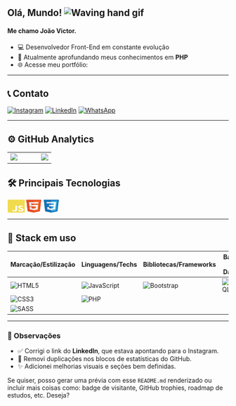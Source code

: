 ## Olá, Mundo! <img width="30" src="https://raw.githubusercontent.com/kaueMarques/kaueMarques/master/hi.gif" alt="Waving hand gif" />

#### Me chamo João Victor.

- 💻 Desenvolvedor Front-End em constante evolução  
- 🚀 Atualmente aprofundando meus conhecimentos em **PHP**  
- 🌐 Acesse meu portfólio:

---

## 📞 Contato

[![Instagram](https://img.shields.io/badge/Instagram-E4405F?style=for-the-badge&logo=instagram&logoColor=white)](https://www.instagram.com/_j.victor1)  [![LinkedIn](https://img.shields.io/badge/LinkedIn-0077B5?style=for-the-badge&logo=linkedin&logoColor=white)]([https://www.linkedin.com/in/seu-linkedin-aqui](https://www.linkedin.com/in/jo%C3%A3o-victor-almeida-697b381a3/))  [![WhatsApp](https://img.shields.io/badge/WhatsApp-25D366?style=for-the-badge&logo=whatsapp&logoColor=white)](https://wa.me/5598991573534)


---

## ⚙️ GitHub Analytics

<table>
  <tr>
    <td width="70%">
      <img src="https://github-readme-stats.vercel.app/api?username=Victor1x&show_icons=true&theme=github_dark&include_all_commits=true&count_private=true" />
    </td>
    <td width="30%">
      <img src="https://github-readme-stats.vercel.app/api/top-langs/?username=Victor1x&layout=compact&langs_count=7&theme=github_dark" />
    </td>
  </tr>
</table>


## 🛠 Principais Tecnologias

<div style="display:flex"><br>
  <img align="center" alt="JavaScript" height="30" width="40" src="https://raw.githubusercontent.com/devicons/devicon/master/icons/javascript/javascript-plain.svg">
  <img align="center" alt="HTML5" height="30" width="40" src="https://raw.githubusercontent.com/devicons/devicon/master/icons/html5/html5-original.svg">
  <img align="center" alt="CSS3" height="30" width="40" src="https://raw.githubusercontent.com/devicons/devicon/master/icons/css3/css3-original.svg">
</div>

---

## 📌 Stack em uso

| Marcação/Estilização | Linguagens/Techs | Bibliotecas/Frameworks | Banco de Dados | Outras Ferramentas |
|---|---|---|---|---|
| ![HTML5](https://img.shields.io/badge/html5-%23E34F26.svg?style=for-the-badge&logo=html5&logoColor=white) | ![JavaScript](https://img.shields.io/badge/javascript-%23323330.svg?style=for-the-badge&logo=javascript&logoColor=%23F7DF1E) | ![Bootstrap](https://img.shields.io/badge/bootstrap-%23563D7C.svg?style=for-the-badge&logo=bootstrap&logoColor=white) | ![MySQL](https://img.shields.io/badge/mysql-%2300f.svg?style=for-the-badge&logo=mysql&logoColor=white) |  |
| ![CSS3](https://img.shields.io/badge/css3-%231572B6.svg?style=for-the-badge&logo=css3&logoColor=white) | ![PHP](https://img.shields.io/badge/php-%23777BB4.svg?style=for-the-badge&logo=php&logoColor=white) |  |  |  |
| ![SASS](https://img.shields.io/badge/SASS-hotpink.svg?style=for-the-badge&logo=SASS&logoColor=white) |  |  |  |  |



---

### 👀 Observações

- ✅ Corrigi o link do **LinkedIn**, que estava apontando para o Instagram.
- 🧹 Removi duplicações nos blocos de estatísticas do GitHub.
- ✨ Adicionei melhorias visuais e seções bem definidas.

Se quiser, posso gerar uma prévia com esse `README.md` renderizado ou incluir mais coisas como: badge de visitante, GitHub trophies, roadmap de estudos, etc. Deseja?
